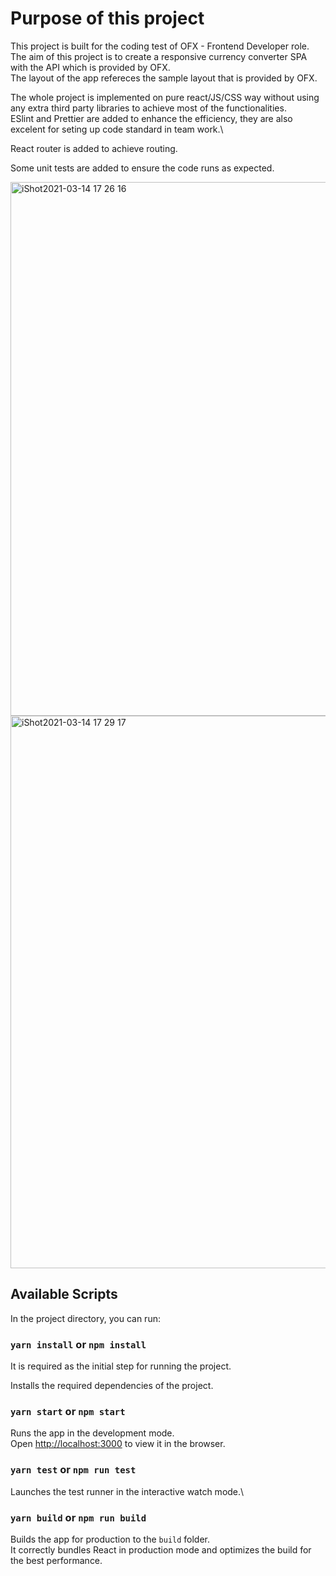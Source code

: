 # Purpose of this project

This project is built for the coding test of OFX - Frontend Developer role.\
The aim of this project is to create a responsive currency converter SPA with the API which is provided by OFX.\
The layout of the app refereces the sample layout that is provided by OFX.

The whole project is implemented on pure react/JS/CSS way without using any extra third party libraries to achieve most of the functionalities.\
ESlint and Prettier are added to enhance the efficiency, they are also excelent for seting up code standard in team work.\

React router is added to achieve routing.

Some unit tests are added to ensure the code runs as expected.

<img width="854" alt="iShot2021-03-14 17 26 16" src="https://user-images.githubusercontent.com/30839443/111059558-aaeffb80-84ea-11eb-9168-6a50aad01d32.png">

<img width="884" alt="iShot2021-03-14 17 29 17" src="https://user-images.githubusercontent.com/30839443/111059579-d4a92280-84ea-11eb-86ba-f6edea27184b.png">

## Available Scripts

In the project directory, you can run:

### `yarn install` or `npm install`

It is required as the initial step for running the project.

Installs the required dependencies of the project.

### `yarn start` or `npm start`

Runs the app in the development mode.\
Open [http://localhost:3000](http://localhost:3000) to view it in the browser.

### `yarn test` or `npm run test`

Launches the test runner in the interactive watch mode.\

### `yarn build` or `npm run build`

Builds the app for production to the `build` folder.\
It correctly bundles React in production mode and optimizes the build for the best performance.
